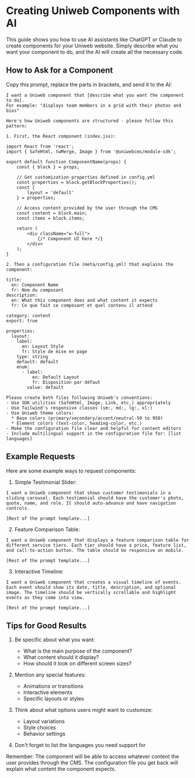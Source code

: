 # Creating Uniweb Components with AI

This guide shows you how to use AI assistants like ChatGPT or Claude to create components for your Uniweb website. Simply describe what you want your component to do, and the AI will create all the necessary code.

## How to Ask for a Component

Copy this prompt, replace the parts in brackets, and send it to the AI:

```
I want a Uniweb component that [describe what you want the component to do].
For example: "displays team members in a grid with their photos and bios"

Here's how Uniweb components are structured - please follow this pattern:

1. First, the React component (index.jsx):

import React from 'react';
import { SafeHtml, twMerge, Image } from '@uniwebcms/module-sdk';

export default function ComponentName(props) {
    const { block } = props;
    
    // Get customization properties defined in config.yml
    const properties = block.getBlockProperties();
    const {
        layout = 'default'
    } = properties;
    
    // Access content provided by the user through the CMS
    const content = block.main;
    const items = block.items;

    return (
        <div className="w-full">
            {/* Component UI here */}
        </div>
    );
}

2. Then a configuration file (meta/config.yml) that explains the component:

title:
  en: Component Name
  fr: Nom du composant
description:
  en: What this component does and what content it expects
  fr: Ce que fait ce composant et quel contenu il attend

category: content
export: true

properties:
  layout:
    label:
      en: Layout Style
      fr: Style de mise en page
    type: string
    default: default
    enum:
      - label:
          en: Default Layout
          fr: Disposition par défaut
        value: default

Please create both files following Uniweb's conventions:
- Use SDK utilities (SafeHtml, Image, Link, etc.) appropriately
- Use Tailwind's responsive classes (sm:, md:, lg:, xl:)
- Use Uniweb theme colors:
  * Base colors (primary/secondary/accent/neutral-50 to 950)
  * Element colors (text-color, heading-color, etc.)
- Make the configuration file clear and helpful for content editors
- Include multilingual support in the configuration file for: [list languages]
```

## Example Requests

Here are some example ways to request components:

1. Simple Testimonial Slider:
```
I want a Uniweb component that shows customer testimonials in a sliding carousel. Each testimonial should have the customer's photo, quote, name, and role. It should auto-advance and have navigation controls.

[Rest of the prompt template...]
```

2. Feature Comparison Table:
```
I want a Uniweb component that displays a feature comparison table for different service tiers. Each tier should have a price, feature list, and call-to-action button. The table should be responsive on mobile.

[Rest of the prompt template...]
```

3. Interactive Timeline:
```
I want a Uniweb component that creates a visual timeline of events. Each event should show its date, title, description, and optional image. The timeline should be vertically scrollable and highlight events as they come into view.

[Rest of the prompt template...]
```

## Tips for Good Results

1. Be specific about what you want:
   - What is the main purpose of the component?
   - What content should it display?
   - How should it look on different screen sizes?

2. Mention any special features:
   - Animations or transitions
   - Interactive elements
   - Specific layouts or styles

3. Think about what options users might want to customize:
   - Layout variations
   - Style choices
   - Behavior settings

4. Don't forget to list the languages you need support for

Remember: The component will be able to access whatever content the user provides through the CMS. The configuration file you get back will explain what content the component expects.
